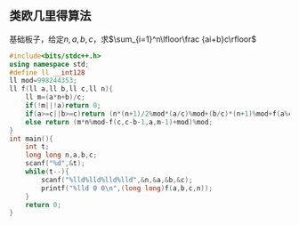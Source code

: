 ## 类欧几里得算法

基础板子，给定$n,a,b,c$，求$\sum_{i=1}^n\lfloor\frac {ai+b}c\rfloor$

```cpp
#include<bits/stdc++.h>
using namespace std;
#define ll __int128
ll mod=998244353;
ll f(ll a,ll b,ll c,ll n){
	ll m=(a*n+b)/c;
	if(!m||!a)return 0;
	if(a>=c||b>=c)return (n*(n+1)/2%mod*(a/c)%mod+(b/c)*(n+1)%mod+f(a%c,b%c,c,n))%mod;
	else return (m*n%mod-f(c,c-b-1,a,m-1)+mod)%mod;
}
int main(){
	int t;
	long long n,a,b,c;
	scanf("%d",&t);
	while(t--){
		scanf("%lld%lld%lld%lld",&n,&a,&b,&c);
		printf("%lld 0 0\n",(long long)f(a,b,c,n));
	}
	return 0;
}
```

